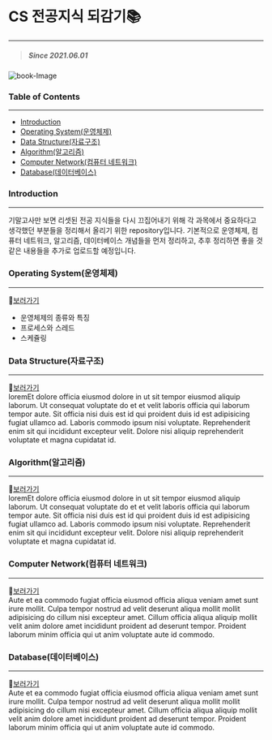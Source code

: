 # CS 전공지식 되감기📚
--- 
> ##### Since 2021.06.01
![book-Image](./resources/)


### Table of Contents
---
* [Introduction](#introduction)
* [Operating System(운영체제)](#operating-system(운영체제))
* [Data Structure(자료구조)](#data-structure(자료구조))
* [Algorithm(알고리즘)](#algorithm(알고리즘))
* [Computer Network(컴퓨터 네트워크)](#computer-network(컴퓨터-네트워크))
* [Database(데이터베이스)](#database(데이터베이스))


### Introduction
---
기말고사만 보면 리셋된 전공 지식들을 다시 끄집어내기 위해 각 과목에서 중요하다고 생각했던 부분들을 정리해서 올리기 위한 repository입니다. 기본적으로 운영체제, 컴퓨터 네트워크, 알고리즘, 데이터베이스 개념들을 먼저 정리하고, 추후 정리하면 좋을 것 같은 내용들을 추가로 업로드할 예정입니다. 

### Operating System(운영체제)
---
📍[보러가기](./contents/operating-system)
* 운영체제의 종류와 특징  
* 프로세스와 스레드  
* 스케쥴링  

### Data Structure(자료구조)
---
📍[보러가기](./contents/data-structure)  
loremEt dolore officia eiusmod dolore in ut sit tempor eiusmod aliquip laborum. Ut consequat voluptate do et et velit laboris officia qui laborum tempor aute. Sit officia nisi duis est id qui proident duis id est adipisicing fugiat ullamco ad. Laboris commodo ipsum nisi voluptate. Reprehenderit enim sit qui incididunt excepteur velit. Dolore nisi aliquip reprehenderit voluptate et magna cupidatat id.

### Algorithm(알고리즘)
---
📍[보러가기](./contents/algorithm)  
loremEt dolore officia eiusmod dolore in ut sit tempor eiusmod aliquip laborum. Ut consequat voluptate do et et velit laboris officia qui laborum tempor aute. Sit officia nisi duis est id qui proident duis id est adipisicing fugiat ullamco ad. Laboris commodo ipsum nisi voluptate. Reprehenderit enim sit qui incididunt excepteur velit. Dolore nisi aliquip reprehenderit voluptate et magna cupidatat id.

### Computer Network(컴퓨터 네트워크)
---
📍[보러가기](./contents/computer-network)  
Aute et ea commodo fugiat officia eiusmod officia aliqua veniam amet sunt irure mollit. Culpa tempor nostrud ad velit deserunt aliqua mollit mollit adipisicing do cillum nisi excepteur amet. Cillum officia aliqua aliquip mollit velit anim dolore amet incididunt proident ad deserunt tempor. Proident laborum minim officia qui ut anim voluptate aute id commodo.

### Database(데이터베이스)
---
📍[보러가기](./contents/database)  
Aute et ea commodo fugiat officia eiusmod officia aliqua veniam amet sunt irure mollit. Culpa tempor nostrud ad velit deserunt aliqua mollit mollit adipisicing do cillum nisi excepteur amet. Cillum officia aliqua aliquip mollit velit anim dolore amet incididunt proident ad deserunt tempor. Proident laborum minim officia qui ut anim voluptate aute id commodo.